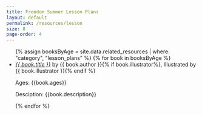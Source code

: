 ```yaml
---
title: Freedom Summer Lesson Plans
layout: default
permalink: /resources/lesson
size: 8
page-order: 4
---
```


<ul>
    {% assign booksByAge = site.data.related_resources | where: "category", "lesson_plans" %}
    {% for book in booksByAge %}
    <li>
        <a href="{{ book.url }}" target="_blank"><i>{{ book.title }}</i></a> by {{ book.author }}{% if book.illustrator%}, Illustrated by {{ book.illustrator }}{% endif %}
        <p>Ages: {{book.ages}}</p>
        <p>Desciption: {{book.description}}</p>
    </li>
    {% endfor %}
</ul>

<script>
    console.log("{{ booksByAge | size }}");
</script>

